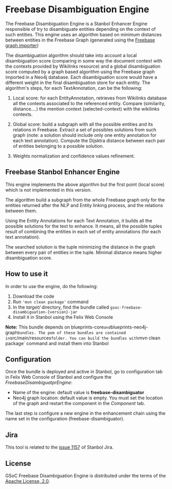 # Freebase Disambiguation Engine #

The Freebase Disambiguation Engine is a Stanbol Enhancer Engine responsible of try to disambiguate entities depending on the context of such entities.
This engine uses an algorithm based on minimum distances between entities in the Freebase Graph (generated using the [Freebase graph importer][1]) 

The disambiguation algorithm should take into account a local disambiguation score (comparing in some way the document context with the contexts provided by Wikilinks resource) and a global disambiguation score computed by a graph based algorithm using the Freebase graph imported in a Neo4j database. Each disambiguation score would have a different weight in the final disambiguation store for each entity. The algorithm's steps, for each TextAnnotation, can be the following:

1. Local score: for each EntityAnnotation, retrieves from Wikilinks database all the contexts associated to the referenced entity. Compare (similarity, distance....) the mention context (selected-context) with the wikilinks contexts.

2. Global score: build a subgraph with all the possible entities and its relations in Freebase. Extract a set of possibles solutions from such graph (note: a solution should include only one entity annotation for each text annotation). Compute the Dijsktra distance between each pair of entities belonging to a possible solution.

3. Weights normalization and confidence values refinement. 

## Freebase Stanbol Enhancer Engine ##

This engine implements the above algorithm but the first point (local score) which is not implemented in this version.

The algorithm build a subgraph from the whole Freebase graph only for the entities returned after the NLP and Entity linking process, and the relations between them.

Using the Entity Annotations for each Text Annotation, it builds all the possible solutions for the text to enhance. It means, all the possible tuples result of combining the entities in each set of entity annotations (for each text annotation).

The searched solution is the tuple minimizing the distance in the graph between every pair of entities in the tuple. Minimal distance means higher disambiguation score.

## How to use it ##

In order to use the engine, do the following:  

1. Download the code
2. Run `'mvn clean package'` command
3. In the *target/* directory, find the bundle called `gsoc-freebase-disambiguation-{version}-jar`
4. Install it in Stanbol using the Felix Web Console

**Note:** This bundle depends on blueprints-core` and `blueprints-neo4j-graph` bundles. The pom of these bundles are contained in `src/main/resources` folder. You can build the bundles with `mvn clean package` command and install them into Stanbol


## Configuration ##

Once the bundle is deployed and active in Stanbol, go to configuration tab in Felix Web Console of Stanbol and configure the *FreebaseDisambiguatprEngine*:
* Name of the engine: default value is **freebase-disambiguator**
* Neo4j graph location: default value is empty. You must set the location of the graph and restart the component in the *Component* tab.

The last step is configure a new engine in the enhancement chain using the name set in the configuration (freebase-disambiguator).

## Jira ##

This tool is related to the [issue 1157](https://issues.apache.org/jira/browse/STANBOL-1157) of Stanbol Jira.  

## License

GSoC Freebase Disambiguation Engine is distributed under the terms of the [Apache License, 2.0](http://www.apache.org/licenses/LICENSE-2.0.html).

[1]: https://github.com/adperezmorales/gsoc-freebase-graph-importer/tree/master/gsoc-freebase-graph-importer


